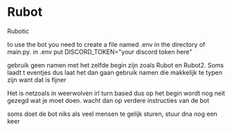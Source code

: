 # Rubot
Rubotic

to use the bot you need to create a file named .env in the directory of main.py.
in .env put DISCORD_TOKEN="your discord token here"

gebruik geen namen met het zelfde begin zijn zoals Rubot en Rubot2. Soms laadt t eventjes dus laat het dan gaan
gebruik namen die makkelijk te typen zijn want dat is fijner

Het is netzoals in weerwolven irl turn based dus op het begin wordt nog neit gezegd wat je moet doen.
wacht dan op verdere instructies van de bot

soms doet de bot niks als veel mensen te gelijk sturen, stuur dna nog een keer